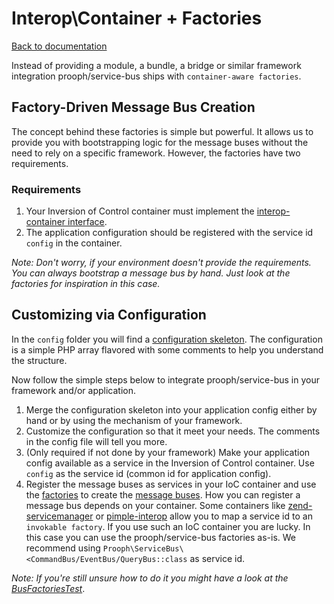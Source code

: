 # Interop\Container + Factories

[Back to documentation](../README.md#documentation)

Instead of providing a module, a bundle, a bridge or similar framework integration prooph/service-bus ships with
`container-aware factories`.

## Factory-Driven Message Bus Creation

The concept behind these factories is simple but powerful. It allows us to provide you with bootstrapping logic for
the message buses without the need to rely on a specific framework. However, the factories have two requirements.

### Requirements

1. Your Inversion of Control container must implement the [interop-container interface](https://github.com/container-interop/container-interop).
2. The application configuration should be registered with the service id `config` in the container.

*Note: Don't worry, if your environment doesn't provide the requirements. You can
always bootstrap a message bus by hand. Just look at the factories for inspiration in this case.*

## Customizing via Configuration

In the `config` folder you will find a [configuration skeleton](../config/prooph_service_bus.config.php).
The configuration is a simple PHP array flavored with some comments to help you understand the structure.

Now follow the simple steps below to integrate prooph/service-bus in your framework and/or application.

1. Merge the configuration skeleton into your application config either by hand or by using the mechanism of your framework.
2. Customize the configuration so that it meet your needs. The comments in the config file will tell you more.
3. (Only required if not done by your framework) Make your application config available as a service in the
Inversion of Control container. Use `config` as the service id (common id for application config).
4. Register the message buses as services in your IoC container and use the [factories](../src/Container) to create the [message buses](../src).
How you can register a message bus depends on your container. Some containers like [zend-servicemanager](https://github.com/zendframework/zend-servicemanager)
or [pimple-interop](https://github.com/moufmouf/pimple-interop) allow you to map a service id to an `invokable factory`.
If you use such an IoC container you are lucky. In this case you can use the prooph/service-bus factories as-is.
We recommend using `Prooph\ServiceBus\<CommandBus/EventBus/QueryBus::class` as service id.

*Note: If you're still unsure how to do it you might have a look at the [BusFactoriesTest](../tests/Container/BusFactoriesTest.php)*.







